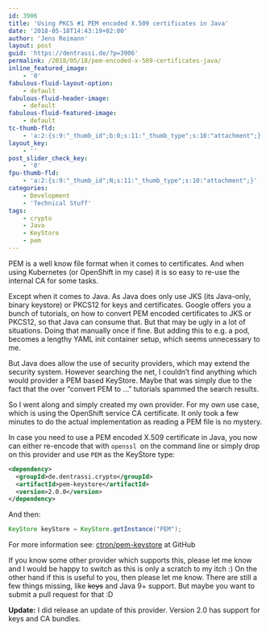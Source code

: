 ```yaml
---
id: 3906
title: 'Using PKCS #1 PEM encoded X.509 certificates in Java'
date: '2018-05-18T14:43:19+02:00'
author: 'Jens Reimann'
layout: post
guid: 'https://dentrassi.de/?p=3906'
permalink: /2018/05/18/pem-encoded-x-509-certificates-java/
inline_featured_image:
    - '0'
fabulous-fluid-layout-option:
    - default
fabulous-fluid-header-image:
    - default
fabulous-fluid-featured-image:
    - default
tc-thumb-fld:
    - 'a:2:{s:9:"_thumb_id";b:0;s:11:"_thumb_type";s:10:"attachment";}'
layout_key:
    - ''
post_slider_check_key:
    - '0'
fpu-thumb-fld:
    - 'a:2:{s:9:"_thumb_id";N;s:11:"_thumb_type";s:10:"attachment";}'
categories:
    - Development
    - 'Technical Stuff'
tags:
    - crypto
    - Java
    - KeyStore
    - pem
---
```


PEM is a well know file format when it comes to certificates. And when using Kubernetes (or OpenShift in my case) it is so easy to re-use the internal CA for some tasks.

<!-- more -->

 Except when it comes to Java. As Java does only use JKS (its Java-only, binary keystore) or PKCS12 for keys and certificates. Google offers you a bunch of tutorials, on how to convert PEM encoded certificates to JKS or PKCS12, so that Java can consume that. But that may be ugly in a lot of situations. Doing that manually once if fine. But adding this to e.g. a pod, becomes a lengthy YAML init container setup, which seems unnecessary to me.

But Java does allow the use of security providers, which may extend the security system. However searching the net, I couldn’t find anything which would provider a PEM based KeyStore. Maybe that was simply due to the fact that the over “convert PEM to …” tutorials spammed the search results.

So I went along and simply created my own provider. For my own use case, which is using the OpenShift service CA certificate. It only took a few minutes to do the actual implementation as reading a PEM file is no mystery.

In case you need to use a PEM encoded X.509 certificate in Java, you now can either re-encode that with `openssl `on the command line or simply drop on this provider and use `PEM` as the KeyStore type:

```xml
<dependency>
  <groupId>de.dentrassi.crypto</groupId>
  <artifactId>pem-keystore</artifactId>
  <version>2.0.0</version>
</dependency>
```

And then:

```java
KeyStore keyStore = KeyStore.getInstance("PEM");
```

For more information see: [ctron/pem-keystore](https://github.com/ctron/pem-keystore) at GitHub

If you know some other provider which supports this, please let me know and I would be happy to switch as this is only a scratch to my itch :) On the other hand if this is useful to you, then please let me know. There are still a few things missing, like <del>keys</del> and Java 9+ support. But maybe you want to submit a pull request for that :D

**Update:** I did release an update of this provider. Version 2.0 has support for keys and CA bundles.
